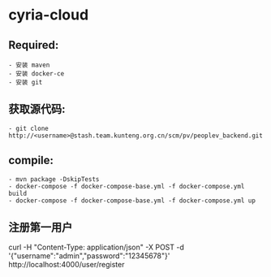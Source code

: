 # cyria-cloud

## Required:
	- 安装 maven
	- 安装 docker-ce
	- 安装 git
	
## 获取源代码:
	- git clone http://<username>@stash.team.kunteng.org.cn/scm/pv/peoplev_backend.git
	
## compile:  
	- mvn package -DskipTests
	- docker-compose -f docker-compose-base.yml -f docker-compose.yml build
	- docker-compose -f docker-compose-base.yml -f docker-compose.yml up

## 注册第一用户
curl -H "Content-Type: application/json" -X POST -d '{"username":"admin","password":"12345678"}' http://localhost:4000/user/register
